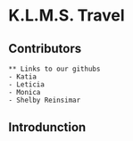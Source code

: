 # K.L.M.S. Travel

## Contributors
    ** Links to our githubs
    - Katia 
    - Leticia
    - Monica
    - Shelby Reinsimar


## Introdunction
